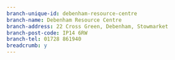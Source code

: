 ```yaml
---
branch-unique-id: debenham-resource-centre
branch-name: Debenham Resource Centre
branch-address: 22 Cross Green, Debenham, Stowmarket
branch-post-code: IP14 6RW
branch-tel: 01728 861940
breadcrumb: y
---
```


